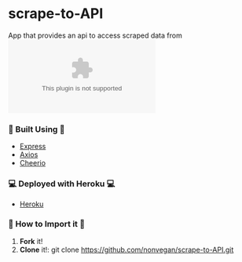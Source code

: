 # scrape-to-API

App that provides an api to access scraped data from ![RealClearPolitics](realclearpolitics.com)
### 🔧 Built Using 🔧
* [Express](https://www.npmjs.com/package/express)
* [Axios](https://www.npmjs.com/package/axios)
* [Cheerio](https://www.npmjs.com/package/cheerio)

### 💻 Deployed with Heroku  💻
* [Heroku](https://scrape-to-api.herokuapp.com/)
 

### 🔌 How to Import it 🔌
1. **Fork** it! 
2. **Clone** it!:
        git clone https://github.com/nonvegan/scrape-to-API.git
